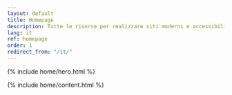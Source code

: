 ```yaml
---
layout: default
title: Homepage
description: Tutte le risorse per realizzare siti moderni e accessibili per i Comuni Italiani, nel rispetto delle linee guida di design per i servizi della Pubblica Amministrazione.
lang: it
ref: homepage
order: 1
redirect_from: "/it/"
---
```


{% include home/hero.html %}

{% include home/content.html %}
